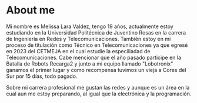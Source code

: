 # About me

Mi nombre es Melissa Lara Valdez, tengo 19 años, actualmente estoy estudiando en la Universidad Politécnica de Juventino Rosas en la carrera de Ingeniería en Redes y Telecomunicaciones. También estoy en mi proceso de titulación como Técnico en Telecomunicaciones ya que egresé en 2023 del CETMEJA en el cual estudie la especiliadad de Telecomunicaciones. Cabe mencionar que el año pasado participe en la Batalla de Robots Recarga2 y junto a mi equipo llamado "Lobotronix" ganamos el primer lugar y como recompensa tuvimos un vieja a Cores del Sur por 15 días, todo pagado. 

Sobre mi carrera profesional me gustan las redes y aunque es un área en la cual aun me estoy preparando, al igual que la electrónica  y la programación. 
